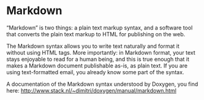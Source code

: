 Markdown
========

“Markdown” is two things: a plain text markup syntax, and a software tool that converts the plain text markup to HTML 
for publishing on the web.

The Markdown syntax allows you to write text naturally and format it without using HTML tags. More importantly: 
in Markdown format, your text stays enjoyable to read for a human being, and this is true enough that it makes a 
Markdown document publishable as-is, as plain text. If you are using text-formatted email, you already know some part of the syntax.

A documentation of the Markdown syntax understood by Doxygen, you find here: <http://www.stack.nl/~dimitri/doxygen/manual/markdown.html>
